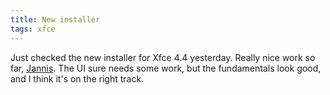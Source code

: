 ```yaml
---
title: New installer
tags: xfce
---
```


Just checked the new installer for Xfce 4.4 yesterday. Really nice work so far, <a href="http://dev.sten-net.de/">Jannis</a>. The UI sure needs some work, but the fundamentals look good, and I think it's on the right track.

